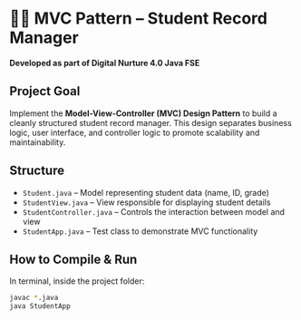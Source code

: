 # 🧑‍🎓 MVC Pattern – Student Record Manager

**Developed as part of Digital Nurture 4.0 Java FSE**

##  Project Goal

Implement the **Model-View-Controller (MVC) Design Pattern** to build a cleanly structured student record manager. This design separates business logic, user interface, and controller logic to promote scalability and maintainability.

##  Structure

- `Student.java` – Model representing student data (name, ID, grade)  
- `StudentView.java` – View responsible for displaying student details  
- `StudentController.java` – Controls the interaction between model and view  
- `StudentApp.java` – Test class to demonstrate MVC functionality

##  How to Compile & Run

In terminal, inside the project folder:

```bash
javac *.java
java StudentApp